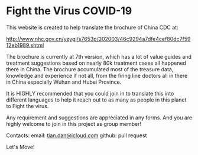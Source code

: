 Fight the Virus COVID-19
==============

This website is created to help translate the brochure of China CDC at:

http://www.nhc.gov.cn/yzygj/s7653p/202003/46c9294a7dfe4cef80dc7f5912eb1989.shtml

The brochure is currently at 7th version,  which has a lot of value guides and treatment suggestions based on nearly 80k treatment cases all happened there in China. The brochure accumulated most of the treasure data, knowledge and experience if not all, from the firing line doctors all in there in China especially Wuhan and Hubei Province.

It is HIGHLY recommended that you could join in to translate this into different languages to help it reach out to as many as people in this planet to Fight the virus.

Any requirement and suggestions are appreciated in any forms. And you are highly welcome to join in this project as group member!

Contacts:
email: tian.dan@icloud.com
github: pull request

Let's Move!

